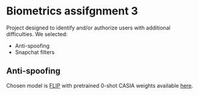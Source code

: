 # Biometrics assifgnment 3

Project designed to identify and/or authorize users with additional difficulties. We selected:
* Anti-spoofing
* Snapchat filters



## Anti-spoofing

Chosen model is [FLIP](https://github.com/koushiksrivats/FLIP/tree/main?tab=readme-ov-file) with pretrained 0-shot CASIA weights available [here](https://github.com/koushiksrivats/FLIP/blob/main/docs/model_zoo.md).